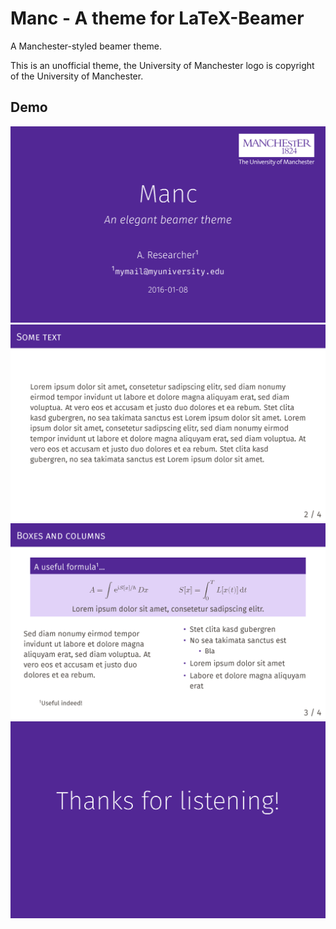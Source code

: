 
# Manc - A theme for LaTeX-Beamer

A Manchester-styled beamer theme.

This is an unofficial theme, the University of Manchester logo is copyright of the University of Manchester.

## Demo

![demo_00](./demo_00.png)
![demo_01](./demo_01.png)
![demo_02](./demo_02.png)
![demo_03](./demo_03.png)

